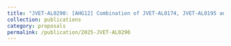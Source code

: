 ```yaml
---
title: "JVET-AL0290: [AHG12] Combination of JVET-AL0174, JVET-AL0195 and JVET-AL0241 on Enhanced TIMD with NNIP and Optimized Block Vector Derivation"
collection: publications
category: proposals
permalink: /publication/2025-JVET-AL0290
---
```

